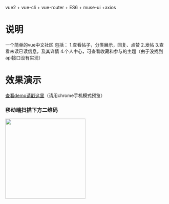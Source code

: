 vue2 + vue-cli + vue-router + ES6 + muse-ui +axios


# 说明
一个简单的vue中文社区
包括：
1.查看帖子，分类展示，回复、点赞
2.发帖
3.查看未读已读信息，及其详情
4.个人中心，可查看收藏和参与的主题（由于没找到api接口没有实现）


# 效果演示

[查看demo请戳这里](http://www.gakkisama.cn)（请用chrome手机模式预览）

### 移动端扫描下方二维码

<img src="http://gakkisama.com/vuelogo.png" width="250" height="250"/>
